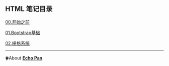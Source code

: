 ## HTML 笔记目录

[00.开始之前](./00.开始之前.md)

[01.Bootstrap基础](./01.Bootstrap基础.md)

[02.栅格系统](./02.栅格系统.md)

***
🍀About [**Echo Pan**](https://github.com/echopan)